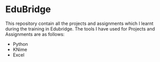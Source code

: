 # EduBridge
This repository contain all the projects and assignments which I learnt during the training in Edubridge.
The tools I have used for Projects and Assignments are as follows:
- Python
- KNime
- Excel
